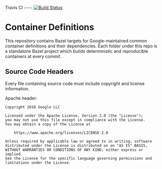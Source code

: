 Travis CI
:---:
[![Build Status](https://travis-ci.org/GoogleCloudPlatform/container-definitions.svg?branch=master)](https://travis-ci.org/GoogleCloudPlatform/container-definitions)

# Container Definitions

This repository contains Bazel targets for Google-maintained common container
definitions and their dependencies. Each folder under this repo is a standalone
Bazel project which builds deterministic and reproducible containers at every
commit.

## Source Code Headers

Every file containing source code must include copyright and license
information.

Apache header:

    Copyright 2018 Google LLC

    Licensed under the Apache License, Version 2.0 (the "License");
    you may not use this file except in compliance with the License.
    You may obtain a copy of the License at

        https://www.apache.org/licenses/LICENSE-2.0

    Unless required by applicable law or agreed to in writing, software
    distributed under the License is distributed on an "AS IS" BASIS,
    WITHOUT WARRANTIES OR CONDITIONS OF ANY KIND, either express or implied.
    See the License for the specific language governing permissions and
    limitations under the License.
